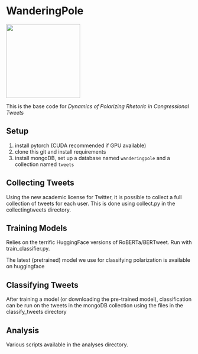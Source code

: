 # WanderingPole

<img src="https://upload.wikimedia.org/wikipedia/commons/7/74/Magnetic_North_Pole_Positions_2015.svg" width="200"> 

This is the base code for *Dynamics of Polarizing Rhetoric in Congressional Tweets* 

## Setup
1. install pytorch (CUDA recommended if GPU available)
2. clone this git and install requirements
3. install mongoDB, set up a database named `wanderingpole` and a collection named `tweets`

## Collecting Tweets

Using the new academic license for Twitter, it is possible to collect a full collection of tweets for each user. This is done using collect.py in the collectingtweets directory.

## Training Models
Relies on the terrific HuggingFace versions of RoBERTa/BERTweet. Run with train_classifier.py.

The latest (pretrained) model we use for classifying polarization is available on huggingface

## Classifying Tweets
After training a model (or downloading the pre-trained model), classification can be run on the tweets in the mongoDB collection using the files in the classify_tweets directory

## Analysis
Various scripts available in the analyses directory.